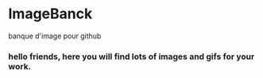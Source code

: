 # ImageBanck
banque d'image pour github

### hello friends, here you will find lots of images and gifs for your work.
